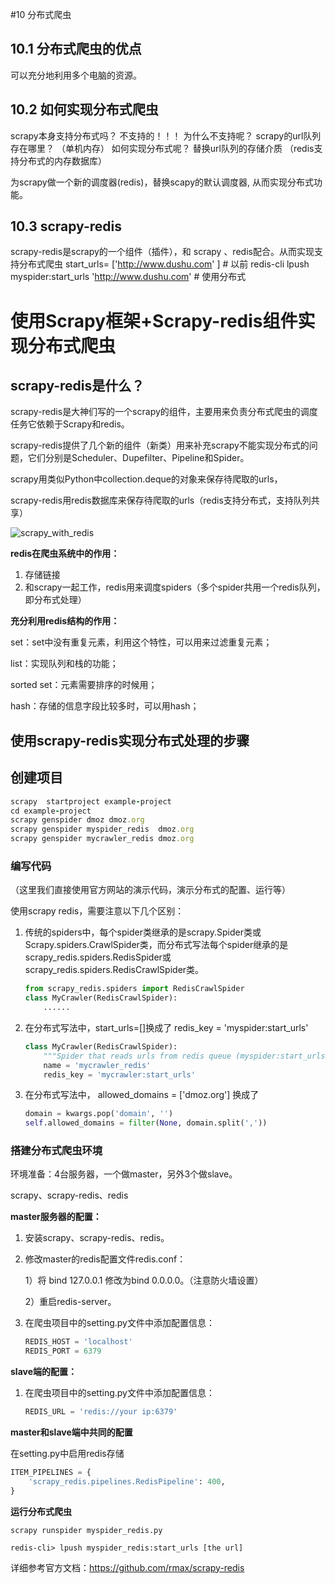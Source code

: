 #10 分布式爬虫
## 10.1 分布式爬虫的优点
可以充分地利用多个电脑的资源。
## 10.2 如何实现分布式爬虫
  scrapy本身支持分布式吗？
  不支持的！！！
  为什么不支持呢？
  scrapy的url队列存在哪里？  （单机内存）
  如何实现分布式呢？
  替换url队列的存储介质    （redis支持分布式的内存数据库）

  为scrapy做一个新的调度器(redis)，替换scapy的默认调度器,  从而实现分布式功能。

## 10.3 scrapy-redis 
  scrapy-redis是scrapy的一个组件（插件），和 scrapy  、redis配合。从而实现支持分布式爬虫
  start_urls=  ['http://www.dushu.com' ]   # 以前
  redis-cli lpush myspider:start_urls 'http://www.dushu.com' # 使用分布式



# 使用Scrapy框架+Scrapy-redis组件实现分布式爬虫

## scrapy-redis是什么？

scrapy-redis是大神们写的一个scrapy的组件，主要用来负责分布式爬虫的调度任务它依赖于Scrapy和redis。

scrapy-redis提供了几个新的组件（新类）用来补充scrapy不能实现分布式的问题，它们分别是Scheduler、Dupefilter、Pipeline和Spider。

scrapy用类似Python中collection.deque的对象来保存待爬取的urls，

scrapy-redis用redis数据库来保存待爬取的urls（redis支持分布式，支持队列共享）

![scrapy_with_redis](data/scrapy_with_redis.png)

**redis在爬虫系统中的作用：**

1. 存储链接
2. 和scrapy一起工作，redis用来调度spiders（多个spider共用一个redis队列，即分布式处理）

**充分利用redis结构的作用：**

set：set中没有重复元素，利用这个特性，可以用来过滤重复元素；

list：实现队列和栈的功能；

sorted set：元素需要排序的时候用；

hash：存储的信息字段比较多时，可以用hash；





## 使用scrapy-redis实现分布式处理的步骤

## 创建项目

```Ruby
scrapy  startproject example-project
cd example-project
scrapy genspider dmoz dmoz.org
scrapy genspider myspider_redis  dmoz.org
scrapy genspider mycrawler_redis dmoz.org
```

### 编写代码

（这里我们直接使用官方网站的演示代码，演示分布式的配置、运行等）

使用scrapy redis，需要注意以下几个区别：

1. 传统的spiders中，每个spider类继承的是scrapy.Spider类或Scrapy.spiders.CrawlSpider类，而分布式写法每个spider继承的是scrapy_redis.spiders.RedisSpider或scrapy_redis.spiders.RedisCrawlSpider类。

   ```python
   from scrapy_redis.spiders import RedisCrawlSpider
   class MyCrawler(RedisCrawlSpider):
       ......
   ```

   

2. 在分布式写法中，start_urls=[]换成了 redis_key = 'myspider:start_urls'

   ```python
   class MyCrawler(RedisCrawlSpider):
       """Spider that reads urls from redis queue (myspider:start_urls)."""
       name = 'mycrawler_redis'
       redis_key = 'mycrawler:start_urls'
   ```

3. 在分布式写法中，  allowed_domains = ['dmoz.org']  换成了

   ```python
   domain = kwargs.pop('domain', '')
   self.allowed_domains = filter(None, domain.split(',')) 
   ```

### 搭建分布式爬虫环境

环境准备：4台服务器，一个做master，另外3个做slave。

scrapy、scrapy-redis、redis



**master服务器的配置：**

1. 安装scrapy、scrapy-redis、redis。

2. 修改master的redis配置文件redis.conf：

   1）将 bind 127.0.0.1 修改为bind 0.0.0.0。（注意防火墙设置）

   2）重启redis-server。

3. 在爬虫项目中的setting.py文件中添加配置信息：

   ```python
   REDIS_HOST = 'localhost'
   REDIS_PORT = 6379
   ```

**slave端的配置：**

1. 在爬虫项目中的setting.py文件中添加配置信息：

   ```python
   REDIS_URL = 'redis://your ip:6379'
   ```

**master和slave端中共同的配置**

在setting.py中启用redis存储

```python
ITEM_PIPELINES = {
    'scrapy_redis.pipelines.RedisPipeline': 400,
}

```

**运行分布式爬虫**

```
scrapy runspider myspider_redis.py
```

```
redis-cli> lpush myspider_redis:start_urls [the url]
```





详细参考官方文档：https://github.com/rmax/scrapy-redis

 